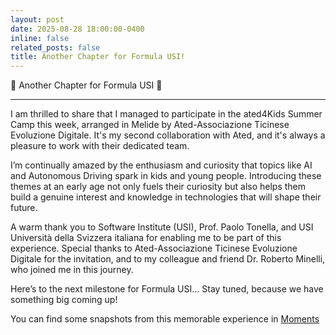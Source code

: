 ```yaml
---
layout: post
date: 2025-08-28 18:00:00-0400
inline: false
related_posts: false
title: Another Chapter for Formula USI!
---
```


:dart: Another Chapter for Formula USI :dart:

---

I am thrilled to share that I managed to participate in the ated4Kids Summer Camp this week, arranged in Melide by Ated-Associazione Ticinese Evoluzione Digitale. It's my second collaboration with Ated, and it's always a pleasure to work with their dedicated team.

I’m continually amazed by the enthusiasm and curiosity that topics like AI and Autonomous Driving spark in kids and young people. Introducing these themes at an early age not only fuels their curiosity but also helps them build a genuine interest and knowledge in technologies that will shape their future.

A warm thank you to Software Institute (USI), Prof. Paolo Tonella, and USI Università della Svizzera italiana for enabling me to be part of this experience. Special thanks to Ated-Associazione Ticinese Evoluzione Digitale for the invitation, and to my colleague and friend Dr. Roberto Minelli, who joined me in this journey.

Here’s to the next milestone for Formula USI… Stay tuned, because we have something big coming up!

You can find some snapshots from this memorable experience in <a href = "https://pasinisamuele.github.io/moments/ated4kids25/">Moments</a>